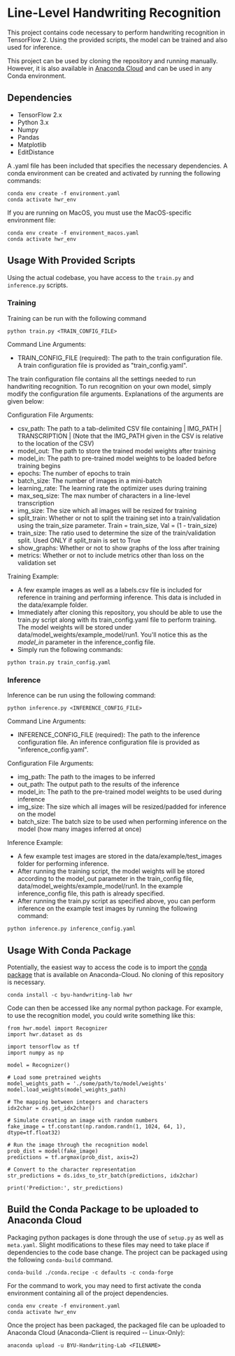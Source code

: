 # Line-Level Handwriting Recognition

This project contains code necessary to perform handwriting recognition
in TensorFlow 2. Using the provided scripts, the model can be trained and
also used for inference.

This project can be used by cloning the repository and running manually. However, it is also available in
[Anaconda Cloud](https://anaconda.org/BYU-Handwriting-Lab/hwr) and can be used in any Conda environment.

## Dependencies
* TensorFlow 2.x
* Python 3.x
* Numpy
* Pandas
* Matplotlib
* EditDistance

A .yaml file has been included that specifies the necessary dependencies. A conda environment can be
created and activated by running the following commands:

```
conda env create -f environment.yaml
conda activate hwr_env
```

If you are running on MacOS, you must use the MacOS-specific environment file:
```
conda env create -f environment_macos.yaml
conda activate hwr_env
```

## Usage With Provided Scripts

Using the actual codebase, you have access to the ```train.py``` and ```inference.py``` scripts.

### Training

Training can be run with the following command

```
python train.py <TRAIN_CONFIG_FILE>
```

Command Line Arguments:
* TRAIN_CONFIG_FILE (required): The path to the train configuration file. A train configuration file
  is provided as "train_config.yaml".

The train configuration file contains all the settings needed to run handwriting recognition. To run recognition on
your own model, simply modify the configuration file arguments. Explanations of the arguments are given below:

Configuration File Arguments:
* csv_path: The path to a tab-delimited CSV file containing | IMG_PATH | TRANSCRIPTION | 
  (Note that the IMG_PATH given in the CSV is relative to the location of the CSV)
* model_out: The path to store the trained model weights after training
* model_in: The path to pre-trained model weights to be loaded before training begins
* epochs: The number of epochs to train
* batch_size: The number of images in a mini-batch
* learning_rate: The learning rate the optimizer uses during training
* max_seq_size: The max number of characters in a line-level transcription
* img_size: The size which all images will be resized for training
* split_train: Whether or not to split the training set into a train/validation using the train_size parameter.
               Train = train_size, Val = (1 - train_size)
* train_size: The ratio used to determine the size of the train/validation split.
              Used ONLY if split_train is set to True
* show_graphs: Whether or not to show graphs of the loss after training
* metrics: Whether or not to include metrics other than loss on the validation set

Training Example:
* A few example images as well as a labels.csv file is included for reference in training and performing inference.
  This data is included in the data/example folder.
* Immediately after cloning this repository, you should be able to use the train.py script along with its
  train_config.yaml file to perform training. The model weights will be stored under
  data/model_weights/example_model/run1. You'll notice this as the *model_in* parameter in the inference_config file.
* Simply run the following commands:

```
python train.py train_config.yaml
```

### Inference

Inference can be run using the following command:

```
python inference.py <INFERENCE_CONFIG_FILE>
```

Command Line Arguments:
* INFERENCE_CONFIG_FILE (required): The path to the inference configuration file. An inference configuration
  file is provided as "inference_config.yaml".

Configuration File Arguments:
* img_path: The path to the images to be inferred
* out_path: The output path to the results of the inference
* model_in: The path to the pre-trained model weights to be used during inference
* img_size: The size which all images will be resized/padded for inference on the model
* batch_size: The batch size to be used when performing inference on the model (how many images inferred at once)


Inference Example:
* A few example test images are stored in the data/example/test_images folder for performing inference.
* After running the training script, the model weights will be stored according to the model_out parameter
  in the train_config file, data/model_weights/example_model/run1. In the example inference_config file, this
  path is already specified.
* After running the train.py script as specified above, you can perform inference on the example test images by
  running the following command:
  
```
python inference.py inference_config.yaml
```

## Usage With Conda Package

Potentially, the easiest way to access the code is to import the [conda package](https://anaconda.org/byu-handwriting-lab/hwr)
that is available on Anaconda-Cloud. No cloning of this repository is necessary.

```
conda install -c byu-handwriting-lab hwr
```

Code can then be accessed like any normal python package. For example, to use the recognition model,
you could write something like this:

```
from hwr.model import Recognizer
import hwr.dataset as ds

import tensorflow as tf
import numpy as np

model = Recognizer()

# Load some pretrained weights
model_weights_path = './some/path/to/model/weights'
model.load_weights(model_weights_path)

# The mapping between integers and characters
idx2char = ds.get_idx2char()

# Simulate creating an image with random numbers
fake_image = tf.constant(np.random.randn(1, 1024, 64, 1), dtype=tf.float32)

# Run the image through the recognition model
prob_dist = model(fake_image)
predictions = tf.argmax(prob_dist, axis=2)

# Convert to the character representation
str_predictions = ds.idxs_to_str_batch(predictions, idx2char)

print('Prediction:', str_predictions)
```

## Build the Conda Package to be uploaded to Anaconda Cloud

Packaging python packages is done through the use of ```setup.py```  as well as ```meta.yaml```. Slight modifications
to these files may need to take place if dependencies to the code base change. The project can be packaged using the
following ```conda-build``` command.

```
conda-build ./conda.recipe -c defaults -c conda-forge
```

For the command to work, you may need to first activate the conda environment containing all of the project dependencies.

```
conda env create -f environment.yaml
conda activate hwr_env
```

Once the project has been packaged, the packaged file can be uploaded to Anaconda Cloud (Anaconda-Client is required
-- Linux-Only):

```
anaconda upload -u BYU-Handwriting-Lab <FILENAME>
```

